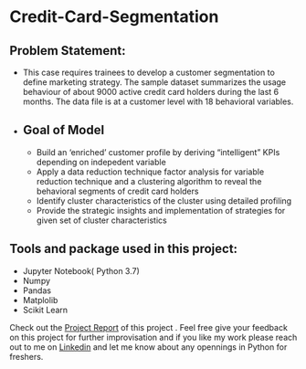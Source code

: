 # Credit-Card-Segmentation
## Problem Statement:
- This case requires trainees to develop a customer segmentation to define marketing strategy. The sample dataset summarizes the usage behaviour of about 9000 active credit card holders during the last 6 months. The data file is at a customer level with 18 behavioral variables.
- ## Goal of Model
     - Build an ‘enriched’ customer profile by deriving “intelligent” KPIs depending on indepedent variable
     - Apply a data reduction technique factor analysis for variable reduction technique and a clustering algorithm  to reveal the behavioral segments of credit card holders
     - Identify cluster characteristics of the cluster using detailed profiling
     - Provide the strategic insights and implementation of strategies for given set of cluster characteristics
## Tools and package used in this project:
- Jupyter Notebook( Python 3.7)
-  Numpy
-  Pandas
-  Matplolib
-  Scikit Learn

Check out the [Project Report](https://github.com/moupriyaroy25/Credit-Card-Segmentation/blob/master/Project%20Report%20-%202.docx) of this project .
Feel free give your feedback on this project for further improvisation and if you like my work please reach out to me on [Linkedin](https://www.linkedin.com/in/moupriya-roy-a42026166/) and let me know about any opennings in Python for freshers.
